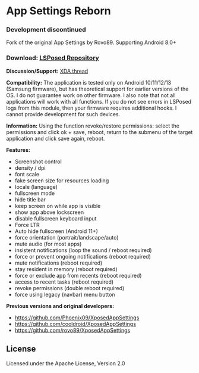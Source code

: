 App Settings Reborn
===========

### Development discontinued

Fork of the original App Settings by Rovo89. Supporting Android 8.0+

### Download: [LSPosed Repository](https://github.com/Xposed-Modules-Repo/ru.bluecat.android.xposed.mods.appsettings/releases)

**Discussion/Support:** [XDA thread](https://forum.xda-developers.com/t/mod-xposed-app-settings-reborn.4141339)

**Compatibility:**
The application is tested only on Android 10/11/12/13 (Samsung firmware), but has theoretical support for earlier versions of the OS. I do not guarantee work on other firmware. I also note that not all applications will work with all functions.
If you do not see errors in LSPosed logs from this module, then your firmware requires additional hooks. I cannot provide development for such devices.

**Information:**
Using the function revoke/restore permissions: select the permissions and click ok + save, reboot, return to the submenu of the target application and click save again, reboot.

**Features:**
- Screenshot control
- density / dpi
- font scale
- fake screen size for resources loading
- locale (language)
- fullscreen mode
- hide title bar
- keep screen on while app is visible
- show app above lockscreen
- disable fullscreen keyboard input
- Force LTR
- Auto hide fullscreen (Android 11+)
- force orientation (portrait/landscape/auto)
- mute audio (for most apps)
- insistent notifications (loop the sound / reboot required)
- force or prevent ongoing notifications (reboot required)
- mute notifications (reboot required)
- stay resident in memory (reboot required)
- force or exclude app from recents (reboot required)
- access to recent tasks (reboot required)
- revoke permissions (double reboot required)
- force using legacy (navbar) menu button

**Previous versions and original developers:**
- https://github.com/Phoenix09/XposedAppSettings
- https://github.com/cooldroid/XposedAppSettings
- https://github.com/rovo89/XposedAppSettings

License
-------

Licensed under the Apache License, Version 2.0
